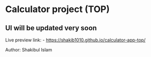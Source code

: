 # Calculator project (TOP)

## UI will be updated very soon

Live preview link: - https://shakib1010.github.io/calculator-app-top/

Author: Shakibul Islam
